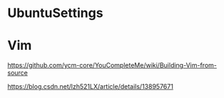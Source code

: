 # UbuntuSettings
# Vim 
https://github.com/ycm-core/YouCompleteMe/wiki/Building-Vim-from-source

https://blog.csdn.net/lzh521LX/article/details/138957671



